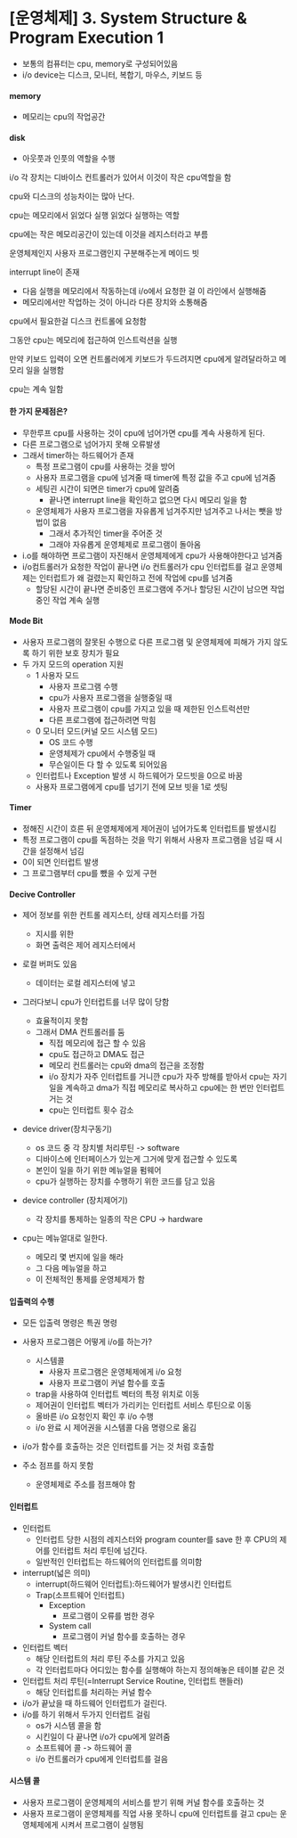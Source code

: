 # [운영체제] 3. System Structure & Program Execution 1

- 보통의 컴퓨터는 cpu, memory로 구성되어있음
- i/o device는 디스크, 모니터, 복합기, 마우스, 키보드 등

#### memory

- 메모리는 cpu의 작업공간

#### disk

- 아웃풋과 인풋의 역할을 수행

i/o 각 장치는 디바이스 컨트롤러가 있어서 이것이 작은 cpu역할을 함

cpu와 디스크의 성능차이는 많아 난다.

cpu는 메모리에서 읽었다 실행 읽었다 실행하는 역할

cpu에는 작은 메모리공간이 있는데 이것을 레지스터라고 부름

운영체제인지 사용자 프로그램인지 구분해주는게 메이드 빗

interrupt line이 존재

- 다음 실행을 메모리에서 작동하는데 i/o에서 요청한 걸 이 라인에서 실행해줌
- 메모리에서만 작업하는 것이 아니라 다른 장치와 소통해줌

cpu에서 필요한걸 디스크 컨트롤에 요청함

그동안 cpu는 메모리에 접근하여 인스트럭션을 실행

만약 키보드 입력이 오면 컨트롤러에게 키보드가 두드려지면 cpu에게 알려달라하고 메모리 일을 실행함

cpu는 계속 일함

#### 한 가지 문제점은?

- 무한루프 cpu를 사용하는 것이 cpu에 넘어가면 cpu를 계속 사용하게 된다.
- 다른 프로그램으로 넘어가지 못해 오류발생
- 그래서 timer하는 하드웨어가 존재
  - 특정 프로그램이 cpu를 사용하는 것을 방어
  - 사용자 프로그램을 cpu에 넘겨줄 때 timer에 특정 값을 주고 cpu에 넘겨줌
  - 세팅괸 시간이 되면은 timer가 cpu에 알려줌
    - 끝나면 interrupt line을 확인하고 없으면 다시 메모리 일을 함
  - 운영체제가 사용자 프로그램을 자유롭게 넘겨주지만 넘겨주고 나서는 뺏을 방법이 없음
    - 그래서 추가적인 timer을 주어준 것
    - 그래야 자유롭게 운영체제로 프로그램이 돌아옴
- i.o를 해야하면 프로그램이 자진해서 운영체제에게 cpu가 사용해야한다고 넘겨줌
- i/o컴트롤러가 요청한 작업이 끝나면 i/o 컨트롤러가 cpu 인터럽트를 걸고 운영체제는 인터럽트가 왜 걸렸는지 확인하고 전에 작업에 cpu를 넘겨줌
  - 할당된 시간이 끝나면 준비중인 프로그램에 주거나 할당된 시간이 남으면 작업중인 작업 계속 실행

#### Mode Bit

- 사용자 프로그램의 잘못된 수행으로 다른 프로그램 및 운영체제에 피해가 가지 않도록 하기 위한 보호 장치가 필요
- 두 가지 모드의 operation 지원
  - 1 사용자 모드
    - 사용자 프로그램 수행
    - cpu가 사용자 프로그램을 실행중일 때
    - 사용자 프로그램이 cpu를 가지고 있을 때 제한된 인스트럭션만 
    - 다른 프로그램에 접근하려면 막힘
  - 0 모니터 모드(커널 모드 시스템 모드)
    - OS 코드 수행
    - 운영체제가 cpu에서 수행중일 때
    - 무슨일이든 다 할 수 있도록 되어있음
  - 인터럽트나 Exception 발생 시 하드웨어가 모드빗을 0으로 바꿈
  - 사용자 프로그램에게 cpu를 넘기기 전에 모브 빗을 1로 셋팅

#### Timer

- 정해진 시간이 흐른 뒤 운영체제에게 제어권이 넘어가도록 인터럽트를 발생시킴
- 특정 프로그램이 cpu를 독점하는 것을 막기 위해서 사용자 프로그램을 넘길 때 시간을 설정해서 넘김
- 0이 되면 인터럽트 발생
- 그 프로그램부터 cpu를 뺐을 수 있게 구현

#### Decive Controller

- 제어 정보를 위한 컨트롤 레지스터, 상태 레지스터를 가짐
  - 지시를 위한 
  - 화면 출력은 제어 레지스터에서
- 로컬 버퍼도 있음
  - 데이터는 로컬 레지스터에 넣고
- 그러다보니 cpu가 인터럽트를 너무 많이 당함
  - 효율적이지 못함
  - 그래서 DMA 컨트롤러를 둠
    - 직접 메모리에 접근 할 수 있음
    - cpu도 접근하고 DMA도 접근
    - 메모리 컨트롤러는 cpu와 dma의 접근을 조정함
    - i/o 장치가 자주 인터럽트를 거니깐 cpu가 자주 방해를 받아서 cpu는 자기일을 계속하고 dma가 직접 메모리로 복사하고 cpu에는 한 번만 인터럽트 거는 것
    - cpu는 인터럽트 횟수 감소
- device driver(장치구동기)
  - os 코드 중 각 장치별 처리루틴 -> software
  - 디바이스에 인터페이스가 있는게 그거에 맞게 접근할 수 있도록
  - 본인이 일을 하기 위한 메뉴얼을 펌웨어
  - cpu가 실행하는 장치를 수행하기 위한 코드를 담고 있음
- device controller (장치제어기)
  - 각 장치를 통제하는 일종의 작은 CPU -> hardware

- cpu는 메뉴얼대로 일한다.
  - 메모리 몇 번지에 일을 해라
  - 그 다음 메뉴얼을 하고
  - 이 전체적인 통제를 운영체제가 함

#### 입출력의 수행

- 모든 입출력 명령은 특권 명령
- 사용자 프로그램은 어떻게 i/o를 하는가?
  - 시스템콜
    - 사용자 프로그램은 운영체제에게 i/o 요청
    - 사용자 프로그램이 커널 함수를 호출
  - trap을 사용하여 인터럽트 벡터의 특정 위치로 이동
  - 제어권이 인터럽트 벡터가 가리키는 인터럽트 서비스 루틴으로 이동
  - 올바른 i/o 요청인지 확인 후 i/o 수행
  - i/o 완료 시 제어권을 시스템콜 다음 명령으로 옮김

- i/o가 함수를 호출하는 것은 인터럽트를 거는 것 처럼 호출함
- 주소 점프를 하지 못함
  - 운영체제로 주소를 점프해야 함

#### 인터럽트

- 인터럽트
  - 인터럽트 당한 시점의 레지스터와 program counter를 save 한 후 CPU의 제어를 인터럽트 처리 루틴에 넘긴다.
  - 일반적인 인터럽트는 하드웨어의 인터럽트를 의미함
- interrupt(넓은 의미)
  - interrupt(하드웨어 인터럽트):하드웨어가 발생시킨 인터럽트
  - Trap(소프트웨어 인터럽트)
    - Exception
      - 프로그램이 오류를 범한 경우
    - System call
      - 프로그램이 커널 함수를 호출하는 경우
- 인터럽트 벡터
  - 해당 인터럽트의 처리 루틴 주소를 가지고 있음
  - 각 인터럽트마다 어디있는 함수를 실행해야 하는지 정의해놓은 테이블 같은 것
- 인터럽트 처리 루틴(=Interrupt Service Routine, 인터럽트 핸들러)
  - 해당 인터럽트를 처리하는 커널 함수
- i/o가 끝났을 때 하드웨어 인터럽트가 걸린다.
- i/o를 하기 위해서 두가지 인터럽트 걸림
  - os가 시스템 콜을 함
  - 시킨일이 다 끝나면 i/o가 cpu에게 알려줌
  - 소프트웨어 콜 -> 하드웨어 콜
  - i/o 컨트롤러가 cpu에게 인터럽트를 걸음

#### 시스템 콜

- 사용자 프로그램이 운영체제의 서비스를 받기 위해 커널 함수를 호출하는 것
- 사용자 프로그램이 운영체제를 직업 사용 못하니 cpu에 인터럽트를 걸고 cpu는 운영체제에게 시켜서 프로그램이 실행됨

